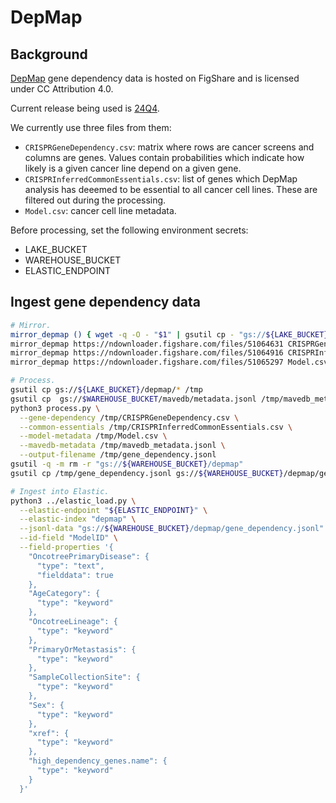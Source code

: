 # DepMap

## Background

[DepMap](https://depmap.org/portal/data_page/?tab=overview) gene dependency data is hosted on FigShare and is licensed under CC Attribution 4.0.

Current release being used is [24Q4](https://plus.figshare.com/articles/dataset/DepMap_24Q4_Public/27993248).

We currently use three files from them:
* `CRISPRGeneDependency.csv`: matrix where rows are cancer screens and columns are genes. Values contain probabilities which indicate how likely is a given cancer line depend on a given gene.
* `CRISPRInferredCommonEssentials.csv`: list of genes which DepMap analysis has deeemed to be essential to all cancer cell lines. These are filtered out during the processing.
* `Model.csv`: cancer cell line metadata.

Before processing, set the following environment secrets:
* LAKE_BUCKET
* WAREHOUSE_BUCKET
* ELASTIC_ENDPOINT

## Ingest gene dependency data

```bash
# Mirror.
mirror_depmap () { wget -q -O - "$1" | gsutil cp - "gs://${LAKE_BUCKET}/depmap/$2"; }
mirror_depmap https://ndownloader.figshare.com/files/51064631 CRISPRGeneDependency.csv
mirror_depmap https://ndownloader.figshare.com/files/51064916 CRISPRInferredCommonEssentials.csv
mirror_depmap https://ndownloader.figshare.com/files/51065297 Model.csv

# Process.
gsutil cp gs://${LAKE_BUCKET}/depmap/* /tmp
gsutil cp  gs://$WAREHOUSE_BUCKET/mavedb/metadata.jsonl /tmp/mavedb_metadata.jsonl
python3 process.py \
  --gene-dependency /tmp/CRISPRGeneDependency.csv \
  --common-essentials /tmp/CRISPRInferredCommonEssentials.csv \
  --model-metadata /tmp/Model.csv \
  --mavedb-metadata /tmp/mavedb_metadata.jsonl \
  --output-filename /tmp/gene_dependency.jsonl
gsutil -q -m rm -r "gs://${WAREHOUSE_BUCKET}/depmap"
gsutil cp /tmp/gene_dependency.jsonl gs://${WAREHOUSE_BUCKET}/depmap/gene_dependency.jsonl

# Ingest into Elastic.
python3 ../elastic_load.py \
  --elastic-endpoint "${ELASTIC_ENDPOINT}" \
  --elastic-index "depmap" \
  --jsonl-data "gs://${WAREHOUSE_BUCKET}/depmap/gene_dependency.jsonl" \
  --id-field "ModelID" \
  --field-properties '{
    "OncotreePrimaryDisease": {
      "type": "text",
      "fielddata": true
    },
    "AgeCategory": {
      "type": "keyword"
    },
    "OncotreeLineage": {
      "type": "keyword"
    },
    "PrimaryOrMetastasis": {
      "type": "keyword"
    },
    "SampleCollectionSite": {
      "type": "keyword"
    },
    "Sex": {
      "type": "keyword"
    },
    "xref": {
      "type": "keyword"
    },
    "high_dependency_genes.name": {
      "type": "keyword"
    }
  }'
```
